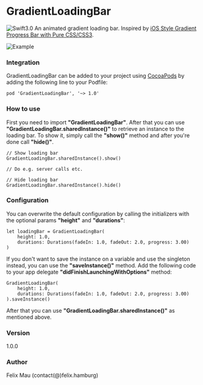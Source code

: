 GradientLoadingBar
====================

![Swift3.0](https://img.shields.io/badge/Swift-3.0-blue.svg?style=flat)
An animated gradient loading bar.
Inspired by [iOS Style Gradient Progress Bar with Pure CSS/CSS3](http://www.cssscript.com/ios-style-gradient-progress-bar-with-pure-css-css3/).

![Example](http://felix.hamburg/files/github/gradient-loading-bar/screen.gif)

### Integration
GradientLoadingBar can be added to your project using [CocoaPods](https://cocoapods.org/) by adding the following line to your Podfile:
```
pod 'GradientLoadingBar', '~> 1.0'
```
### How to use
First you need to import __"GradientLoadingBar"__. After that you can use __"GradientLoadingBar.sharedInstance()"__ to retrieve an instance to the loading bar. To show it, simply call the __"show()"__ method and after you're done call __"hide()"__.
```
// Show loading bar
GradientLoadingBar.sharedInstance().show()

// Do e.g. server calls etc.

// Hide loading bar
GradientLoadingBar.sharedInstance().hide()
```

### Configuration
You can overwrite the default configuration by calling the initializers with the optional params __"height"__ and __"durations"__:
```
let loadingBar = GradientLoadingBar(
    height: 1.0,
    durations: Durations(fadeIn: 1.0, fadeOut: 2.0, progress: 3.00)
)
```

If you don't want to save the instance on a variable and use the singleton instead, you can use the __"saveInstance()"__ method. Add the following code to your app delegate __"didFinishLaunchingWithOptions"__ method:
```
GradientLoadingBar(
    height: 1.0,
    durations: Durations(fadeIn: 1.0, fadeOut: 2.0, progress: 3.00)
).saveInstance()
```

After that you can use __"GradientLoadingBar.sharedInstance()"__ as mentioned above.

### Version
1.0.0

### Author
Felix Mau (contact(@)felix.hamburg)
